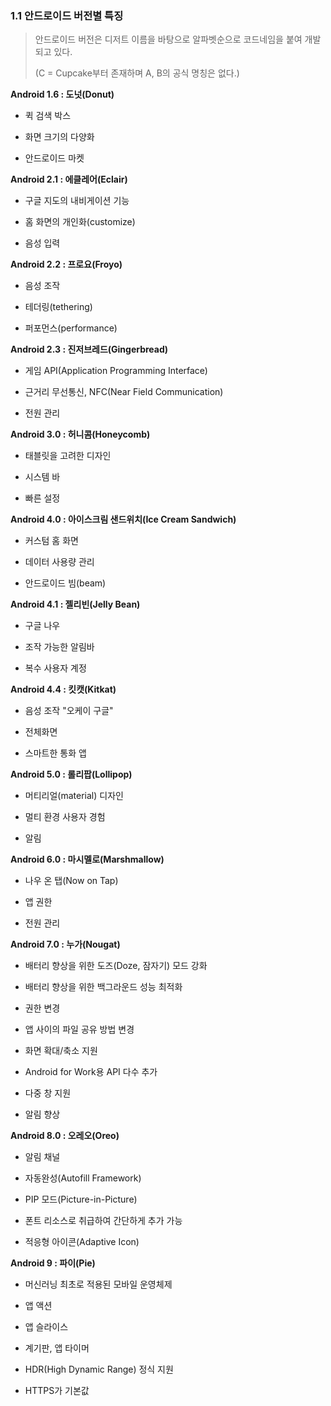 ### 1.1 안드로이드 버전별 특징

> 안드로이드 버전은 디저트 이름을 바탕으로 알파벳순으로 코드네임을 붙여 개발되고 있다.
>
> (C = Cupcake부터 존재하며 A, B의 공식 명칭은 없다.)



**Android 1.6 : 도넛(Donut)**

- 퀵 검색 박스

- 화면 크기의 다양화

- 안드로이드 마켓

  

**Android 2.1 : 에클레어(Eclair)**

- 구글 지도의 내비게이션 기능

- 홈 화면의 개인화(customize)

- 음성 입력




**Android 2.2 : 프로요(Froyo)**

- 음성 조작

- 테더링(tethering)

- 퍼포먼스(performance)




**Android 2.3 : 진저브레드(Gingerbread)**

- 게임 API(Application Programming Interface)

- 근거리 무선통신, NFC(Near Field Communication)

- 전원 관리




**Android 3.0 : 허니콤(Honeycomb)**

- 태블릿을 고려한 디자인

- 시스템 바

- 빠른 설정




**Android 4.0 : 아이스크림 샌드위치(Ice Cream Sandwich)**

- 커스텀 홈 화면

- 데이터 사용량 관리

- 안드로이드 빔(beam)




**Android 4.1 : 젤리빈(Jelly Bean)**

- 구글 나우

- 조작 가능한 알림바

- 복수 사용자 계정




**Android 4.4 : 킷캣(Kitkat)**

- 음성 조작 "오케이 구글"

- 전체화면

- 스마트한 통화 앱




**Android 5.0 : 롤리팝(Lollipop)**

- 머티리얼(material)  디자인

- 멀티 환경 사용자 경험

- 알림




**Android 6.0 : 마시멜로(Marshmallow)**

- 나우 온 탭(Now on Tap)

- 앱 권한

- 전원 관리




**Android 7.0 : 누가(Nougat)**

- 배터리 향상을 위한 도즈(Doze, 잠자기) 모드 강화

- 배터리 향상을 위한 백그라운드 성능 최적화

- 권한 변경

- 앱 사이의 파일 공유 방법 변경

- 화면 확대/축소 지원

- Android for Work용 API 다수 추가

- 다중 창 지원

- 알림 향상




**Android 8.0 : 오레오(Oreo)**

- 알림 채널

- 자동완성(Autofill Framework)

- PIP 모드(Picture-in-Picture)

- 폰트 리소스로 취급하여 간단하게 추가 가능

- 적응형 아이콘(Adaptive Icon)




**Android 9 : 파이(Pie)**

- 머신러닝 최초로 적용된 모바일 운영체제

- 앱 액션

- 앱 슬라이스

- 계기판, 앱 타이머

- HDR(High Dynamic Range) 정식 지원

- HTTPS가 기본값